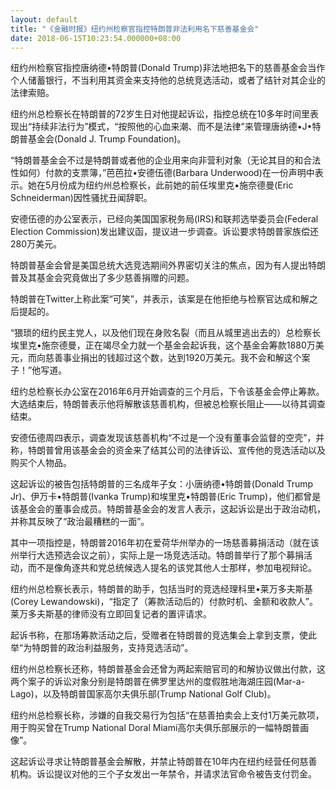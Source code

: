 ```yaml
---
layout: default
title: "《金融时报》纽约州检察官指控特朗普非法利用名下慈善基金会"
date: 2018-06-15T10:23:54.000000+08:00
---
```


纽约州检察官指控唐纳德•特朗普(Donald Trump)非法地把名下的慈善基金会当作个人储蓄银行，不当利用其资金来支持他的总统竞选活动，或者了结针对其企业的法律索赔。

纽约州总检察长在特朗普的72岁生日对他提起诉讼，指控总统在10多年时间里表现出“持续非法行为”模式，“按照他的心血来潮、而不是法律”来管理唐纳德•J•特朗普基金会(Donald J. Trump Foundation)。

“特朗普基金会不过是特朗普或者他的企业用来向非营利对象（无论其目的和合法性如何）付款的支票簿，”芭芭拉•安德伍德(Barbara Underwood)在一份声明中表示。她在5月份成为纽约州总检察长，此前她的前任埃里克•施奈德曼(Eric Schneiderman)因性骚扰丑闻辞职。

安德伍德的办公室表示，已经向美国国家税务局(IRS)和联邦选举委员会(Federal Election Commission)发出建议函，提议进一步调查。诉讼要求特朗普家族偿还280万美元。

特朗普基金会曾是美国总统大选竞选期间外界密切关注的焦点，因为有人提出特朗普及其基金会究竟做出了多少慈善捐赠的问题。

特朗普在Twitter上称此案“可笑”，并表示，该案是在他拒绝与检察官达成和解之后提起的。

“猥琐的纽约民主党人，以及他们现在身败名裂（而且从城里逃出去的）总检察长埃里克•施奈德曼，正在竭尽全力就一个基金会起诉我，这个基金会筹款1880万美元，而向慈善事业捐出的钱超过这个数，达到1920万美元。我不会和解这个案子！”他写道。

纽约总检察长办公室在2016年6月开始调查的三个月后，下令该基金会停止筹款。大选结束后，特朗普表示他将解散该慈善机构，但被总检察长阻止——以待其调查结束。

安德伍德周四表示，调查发现该慈善机构“不过是一个没有董事会监督的空壳”，并称，特朗普曾用该基金会的资金来了结其公司的法律诉讼、宣传他的竞选活动以及购买个人物品。

这起诉讼的被告包括特朗普的三名成年子女：小唐纳德•特朗普(Donald Trump Jr)、伊万卡•特朗普(Ivanka Trump)和埃里克•特朗普(Eric Trump)，他们都曾是该基金会的董事会成员。特朗普基金会的发言人表示，这起诉讼是出于政治动机，并称其反映了“政治最糟糕的一面”。

其中一项指控是，特朗普2016年初在爱荷华州举办的一场慈善募捐活动（就在该州举行大选预选会议之前），实际上是一场竞选活动。特朗普举行了那个募捐活动，而不是像角逐共和党总统候选人提名的该党其他人士那样，参加电视辩论。

纽约州总检察长表示，特朗普的助手，包括当时的竞选经理科里•莱万多夫斯基(Corey Lewandowski)，“指定了（筹款活动后的）付款时机、金额和收款人”。莱万多夫斯基的律师没有立即回复记者的置评请求。

起诉书称，在那场筹款活动之后，受赠者在特朗普的竞选集会上拿到支票，使此举“为特朗普的政治利益服务，支持竞选活动”。

纽约州总检察长还称，特朗普基金会还曾为两起索赔官司的和解协议做出付款，这两个案子的诉讼对象分别是特朗普在佛罗里达州的度假胜地海湖庄园(Mar-a-Lago)，以及特朗普国家高尔夫俱乐部(Trump National Golf Club)。

纽约州总检察长称，涉嫌的自我交易行为包括“在慈善拍卖会上支付1万美元款项，用于购买曾在Trump National Doral Miami高尔夫俱乐部展示的一幅特朗普画像”。

这起诉讼寻求让特朗普基金会解散，并禁止特朗普在10年内在纽约经营任何慈善机构。诉讼提议对他的三个子女发出一年禁令，并请求法官命令被告支付罚金。

